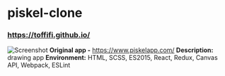 # piskel-clone
### https://toffifi.github.io/
![Screenshot](https://i.ibb.co/nc4rwDK/screenshot.png)
**Original app -** https://www.piskelapp.com/
**Description:** drawing app
**Environment:** HTML, SCSS, ES2015, React, Redux, Canvas API, Webpack, ESLint